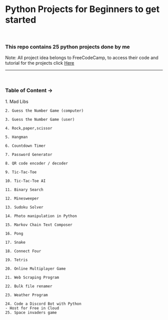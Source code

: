 <h1> Python Projects for Beginners to get started</h1>
<br>
<h3> This repo contains 25 python projects done by me </h3>
Note: All project idea belongs to FreeCodeCamp, to access their code and tutorial for the projects click <a href="https://www.freecodecamp.org/news/python-projects-for-beginners/"> Here</a>
<hr><br>
<h3>Table of Content -> </h3>
    1. Mad Libs

    2. Guess the Number Game (computer)

    3. Guess the Number Game (user)

    4. Rock,paper,scissor

    5. Hangman

    6. Countdown Timer

    7. Password Generator

    8. QR code encoder / decoder

    9. Tic-Tac-Toe

    10. Tic-Tac-Toe AI

    11. Binary Search

    12. Minesweeper

    13. Sudoku Solver

    14. Photo manipulation in Python

    15. Markov Chain Text Composer

    16. Pong

    17. Snake

    18. Connect Four

    19. Tetris

    20. Online Multiplayer Game

    21. Web Scraping Program

    22. Bulk file renamer

    23. Weather Program

    24. Code a Discord Bot with Python 
    - Host for Free in Cloud
    25. Space invaders game
